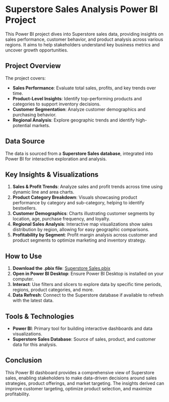 # Superstore Sales Analysis Power BI Project

This Power BI project dives into Superstore sales data, providing insights on sales performance, customer behavior, and product analysis across various regions. It aims to help stakeholders understand key business metrics and uncover growth opportunities.

## Project Overview

The project covers:
- **Sales Performance**: Evaluate total sales, profits, and key trends over time.
- **Product-Level Insights**: Identify top-performing products and categories to support inventory decisions.
- **Customer Segmentation**: Analyze customer demographics and purchasing behavior.
- **Regional Analysis**: Explore geographic trends and identify high-potential markets.

## Data Source

The data is sourced from a **Superstore Sales database**, integrated into Power BI for interactive exploration and analysis.

## Key Insights & Visualizations

1. **Sales & Profit Trends**: Analyze sales and profit trends across time using dynamic line and area charts.
2. **Product Category Breakdown**: Visuals showcasing product performance by category and sub-category, helping to identify bestsellers.
3. **Customer Demographics**: Charts illustrating customer segments by location, age, purchase frequency, and loyalty.
4. **Regional Sales Analysis**: Interactive map visualizations show sales distribution by region, allowing for easy geographic comparisons.
5. **Profitability by Segment**: Profit margin analysis across customer and product segments to optimize marketing and inventory strategy.

## How to Use

1. **Download the .pbix file**: [Superstore Sales.pbix](Superstore%20Sales.pbix)
2. **Open in Power BI Desktop**: Ensure Power BI Desktop is installed on your computer.
3. **Interact**: Use filters and slicers to explore data by specific time periods, regions, product categories, and more.
4. **Data Refresh**: Connect to the Superstore database if available to refresh with the latest data.

## Tools & Technologies

- **Power BI**: Primary tool for building interactive dashboards and data visualizations.
- **Superstore Sales Database**: Source of sales, product, and customer data for this analysis.

## Conclusion

This Power BI dashboard provides a comprehensive view of Superstore sales, enabling stakeholders to make data-driven decisions around sales strategies, product offerings, and market targeting. The insights derived can improve customer targeting, optimize product selection, and maximize profitability.

